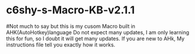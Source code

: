 # c6shy-s-Macro-KB-v2.1.1
#Not much to say but this is my cusom Macro built in AHK(AutoHotkey)language
Do not expect many updates, I am only learning this for fun, so I doubt it will get many updates.
If you are new to AHk, My instructions file tell you exactly how it works.
